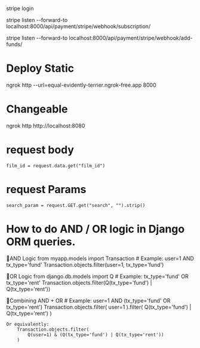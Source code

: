 #
stripe login
<!-- stripe listen --forward-to localhost:8000/api/payment/webhook/ -->
<!--for Ai subscription -->
stripe listen --forward-to localhost:8000/api/payment/stripe/webhook/subscription/

<!--for Add Funds -->
stripe listen --forward-to localhost:8000/api/payment/stripe/webhook/add-funds/

# Deploy Static
ngrok http --url=equal-evidently-terrier.ngrok-free.app 8000

# Changeable
ngrok http http://localhost:8080

# request body
    film_id = request.data.get("film_id")
# request Params
    search_param = request.GET.get("search", "").strip()

# How to do AND / OR logic in Django ORM queries.
🔹AND Logic
    from myapp.models import Transaction
    # Example: user=1 AND tx_type='fund'
    Transaction.objects.filter(user=1, tx_type='fund')

🔹OR Logic
    from django.db.models import Q
    # Example: tx_type='fund' OR tx_type='rent'
    Transaction.objects.filter(Q(tx_type='fund') | Q(tx_type='rent'))

🔹Combining AND + OR
    # Example: user=1 AND (tx_type='fund' OR tx_type='rent')
    Transaction.objects.filter(
        user=1
    ).filter(
        Q(tx_type='fund') | Q(tx_type='rent')
    )

    Or equivalently:
        Transaction.objects.filter(
            Q(user=1) & (Q(tx_type='fund') | Q(tx_type='rent'))
        )

    
